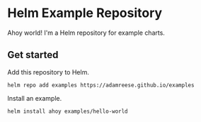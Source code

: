 # Helm Example Repository

Ahoy world!  I'm a Helm repository for example charts.

## Get started

Add this repository to Helm.

```
helm repo add examples https://adamreese.github.io/examples
```

Install an example.

```
helm install ahoy examples/hello-world
```
